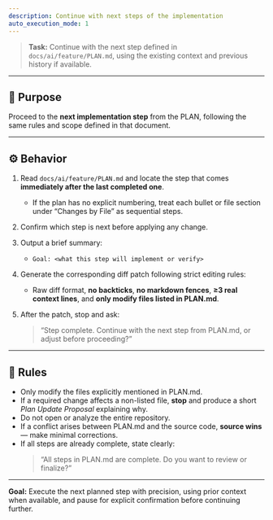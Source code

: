 ```yaml
---
description: Continue with next steps of the implementation
auto_execution_mode: 1
---
```


> **Task:** Continue with the next step defined in `docs/ai/feature/PLAN.md`, using the existing context and previous history if available.

---

## 🎯 Purpose
Proceed to the **next implementation step** from the PLAN, following the same rules and scope defined in that document.

---

## ⚙️ Behavior

1. Read `docs/ai/feature/PLAN.md` and locate the step that comes **immediately after the last completed one**.  
   - If the plan has no explicit numbering, treat each bullet or file section under “Changes by File” as sequential steps.  
2. Confirm which step is next before applying any change.  
3. Output a brief summary:  
   - `Goal: <what this step will implement or verify>`  
4. Generate the corresponding diff patch following strict editing rules:  
   - Raw diff format, **no backticks**, **no markdown fences**, **≥3 real context lines**, and **only modify files listed in PLAN.md**.  
5. After the patch, stop and ask:

   > “Step <N> complete. Continue with the next step from PLAN.md, or adjust before proceeding?”

---

## 🧱 Rules
- Only modify the files explicitly mentioned in PLAN.md.  
- If a required change affects a non-listed file, **stop** and produce a short *Plan Update Proposal* explaining why.  
- Do not open or analyze the entire repository.  
- If a conflict arises between PLAN.md and the source code, **source wins** — make minimal corrections.  
- If all steps are already complete, state clearly:  
  > “All steps in PLAN.md are complete. Do you want to review or finalize?”

---

**Goal:** Execute the next planned step with precision, using prior context when available, and pause for explicit confirmation before continuing further.
